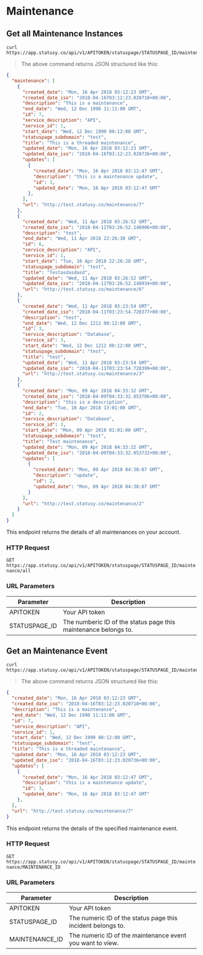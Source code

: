 # Maintenance

## Get all Maintenance Instances

```
curl https://app.statusy.co/api/v1/APITOKEN/statuspage/STATUSPAGE_ID/maintenance/all
```

> The above command returns JSON structured like this:

```json
{
  "maintenance": [
    {
      "created_date": "Mon, 16 Apr 2018 03:12:23 GMT",
      "created_date_iso": "2018-04-16T03:12:23.020710+00:00",
      "description": "This is a maintenance",
      "end_date": "Wed, 12 Dec 1990 11:11:00 GMT",
      "id": 7,
      "service_description": "API",
      "service_id": 1,
      "start_date": "Wed, 12 Dec 1990 00:12:00 GMT",
      "statuspage_subdomain": "test",
      "title": "This is a threaded maintenance",
      "updated_date": "Mon, 16 Apr 2018 03:12:23 GMT",
      "updated_date_iso": "2018-04-16T03:12:23.020736+00:00",
      "updates": [
        {
          "created_date": "Mon, 16 Apr 2018 03:12:47 GMT",
          "description": "this is a maintenance update",
          "id": 3,
          "updated_date": "Mon, 16 Apr 2018 03:12:47 GMT"
        },
      ],
      "url": "http://test.statusy.co/maintenance/7"
    },
    {
      "created_date": "Wed, 11 Apr 2018 03:26:52 GMT",
      "created_date_iso": "2018-04-11T03:26:52.148906+00:00",
      "description": "test",
      "end_date": "Wed, 11 Apr 2018 22:26:30 GMT",
      "id": 6,
      "service_description": "API",
      "service_id": 1,
      "start_date": "Tue, 10 Apr 2018 22:26:28 GMT",
      "statuspage_subdomain": "test",
      "title": "Testasdasdasd",
      "updated_date": "Wed, 11 Apr 2018 03:26:52 GMT",
      "updated_date_iso": "2018-04-11T03:26:52.148934+00:00",
      "url": "http://test.statusy.co/maintenance/6"
    },
    {
      "created_date": "Wed, 11 Apr 2018 03:23:54 GMT",
      "created_date_iso": "2018-04-11T03:23:54.728377+00:00",
      "description": "test",
      "end_date": "Wed, 12 Dec 1212 00:12:00 GMT",
      "id": 3,
      "service_description": "Database",
      "service_id": 3,
      "start_date": "Wed, 12 Dec 1212 00:12:00 GMT",
      "statuspage_subdomain": "test",
      "title": "test",
      "updated_date": "Wed, 11 Apr 2018 03:23:54 GMT",
      "updated_date_iso": "2018-04-11T03:23:54.728399+00:00",
      "url": "http://test.statusy.co/maintenance/3"
    },
    {
      "created_date": "Mon, 09 Apr 2018 04:33:32 GMT",
      "created_date_iso": "2018-04-09T04:33:32.053706+00:00",
      "description": "this is a description",
      "end_date": "Tue, 10 Apr 2018 13:01:00 GMT",
      "id": 2,
      "service_description": "Database",
      "service_id": 3,
      "start_date": "Mon, 09 Apr 2018 01:01:00 GMT",
      "statuspage_subdomain": "test",
      "title": "Test maintenance",
      "updated_date": "Mon, 09 Apr 2018 04:33:32 GMT",
      "updated_date_iso": "2018-04-09T04:33:32.053732+00:00",
      "updates": [
        {
          "created_date": "Mon, 09 Apr 2018 04:38:07 GMT",
          "description": "update",
          "id": 2,
          "updated_date": "Mon, 09 Apr 2018 04:38:07 GMT"
        }
      ],
      "url": "http://test.statusy.co/maintenance/2"
    }
  ]
}
```

This endpoint returns the details of all maintenances on your account.

### HTTP Request

`GET https://app.statusy.co/api/v1/APITOKEN/statuspage/STATUSPAGE_ID/maintenance/all`

### URL Parameters

Parameter | Description
--------- | -----------
APITOKEN | Your API token
STATUSPAGE_ID | The numberic ID of the status page this maintenance belongs to.

## Get an Maintenance Event

```
curl https://app.statusy.co/api/v1/APITOKEN/statuspage/STATUSPAGE_ID/maintenance/MAINTENANCE_ID
```

> The above command returns JSON structured like this:

```json
{
  "created_date": "Mon, 16 Apr 2018 03:12:23 GMT",
  "created_date_iso": "2018-04-16T03:12:23.020710+00:00",
  "description": "This is a maintenance",
  "end_date": "Wed, 12 Dec 1990 11:11:00 GMT",
  "id": 7,
  "service_description": "API",
  "service_id": 1,
  "start_date": "Wed, 12 Dec 1990 00:12:00 GMT",
  "statuspage_subdomain": "test",
  "title": "This is a threaded maintenance",
  "updated_date": "Mon, 16 Apr 2018 03:12:23 GMT",
  "updated_date_iso": "2018-04-16T03:12:23.020736+00:00",
  "updates": [
    {
      "created_date": "Mon, 16 Apr 2018 03:12:47 GMT",
      "description": "this is a maintenance update",
      "id": 3,
      "updated_date": "Mon, 16 Apr 2018 03:12:47 GMT"
    },
  ],
  "url": "http://test.statusy.co/maintenance/7"
}
```

This endpoint returns the details of the specified maintenance event.

### HTTP Request

`GET https://app.statusy.co/api/v1/APITOKEN/statuspage/STATUSPAGE_ID/maintenance/MAINTENANCE_ID`

### URL Parameters

Parameter | Description
--------- | -----------
APITOKEN | Your API token
STATUSPAGE_ID | The numeric ID of the status page this incident belongs to.
MAINTENANCE_ID | The numeric ID of the maintenance event you want to view.
